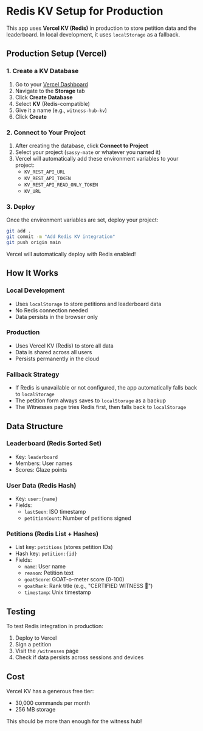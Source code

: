 # Redis KV Setup for Production

This app uses **Vercel KV (Redis)** in production to store petition data and the leaderboard. In local development, it uses `localStorage` as a fallback.

## Production Setup (Vercel)

### 1. Create a KV Database

1. Go to your [Vercel Dashboard](https://vercel.com/dashboard)
2. Navigate to the **Storage** tab
3. Click **Create Database**
4. Select **KV** (Redis-compatible)
5. Give it a name (e.g., `witness-hub-kv`)
6. Click **Create**

### 2. Connect to Your Project

1. After creating the database, click **Connect to Project**
2. Select your project (`sassy-mate` or whatever you named it)
3. Vercel will automatically add these environment variables to your project:
   - `KV_REST_API_URL`
   - `KV_REST_API_TOKEN`
   - `KV_REST_API_READ_ONLY_TOKEN`
   - `KV_URL`

### 3. Deploy

Once the environment variables are set, deploy your project:

```bash
git add .
git commit -m "Add Redis KV integration"
git push origin main
```

Vercel will automatically deploy with Redis enabled!

## How It Works

### Local Development
- Uses `localStorage` to store petitions and leaderboard data
- No Redis connection needed
- Data persists in the browser only

### Production
- Uses Vercel KV (Redis) to store all data
- Data is shared across all users
- Persists permanently in the cloud

### Fallback Strategy
- If Redis is unavailable or not configured, the app automatically falls back to `localStorage`
- The petition form always saves to `localStorage` as a backup
- The Witnesses page tries Redis first, then falls back to `localStorage`

## Data Structure

### Leaderboard (Redis Sorted Set)
- Key: `leaderboard`
- Members: User names
- Scores: Glaze points

### User Data (Redis Hash)
- Key: `user:{name}`
- Fields:
  - `lastSeen`: ISO timestamp
  - `petitionCount`: Number of petitions signed

### Petitions (Redis List + Hashes)
- List key: `petitions` (stores petition IDs)
- Hash key: `petition:{id}`
- Fields:
  - `name`: User name
  - `reason`: Petition text
  - `goatScore`: GOAT-o-meter score (0-100)
  - `goatRank`: Rank title (e.g., "CERTIFIED WITNESS 👑")
  - `timestamp`: Unix timestamp

## Testing

To test Redis integration in production:
1. Deploy to Vercel
2. Sign a petition
3. Visit the `/witnesses` page
4. Check if data persists across sessions and devices

## Cost

Vercel KV has a generous free tier:
- 30,000 commands per month
- 256 MB storage

This should be more than enough for the witness hub!

